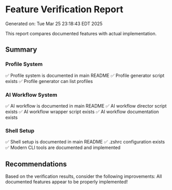# Feature Verification Report

Generated on: Tue Mar 25 23:18:43 EDT 2025

This report compares documented features with actual implementation.

## Summary

### Profile System
✅ Profile system is documented in main README
✅ Profile generator script exists
✅ Profile generator can list profiles
### AI Workflow System
✅ AI workflow is documented in main README
✅ AI workflow director script exists
✅ AI workflow wrapper script exists
✅ AI workflow documentation exists
### Shell Setup
✅ Shell setup is documented in main README
✅ .zshrc configuration exists
✅ Modern CLI tools are documented and implemented

## Recommendations

Based on the verification results, consider the following improvements:
All documented features appear to be properly implemented!
